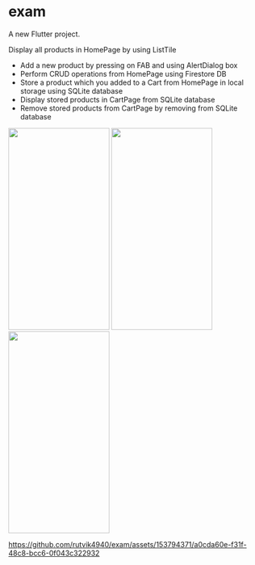 
# exam

A new Flutter project.

Display all products in HomePage by using ListTile
- Add a new product by pressing on FAB and using AlertDialog box
- Perform CRUD operations from HomePage using Firestore DB
- Store a product which you added to a Cart from HomePage in local storage using SQLite database
- Display stored products in CartPage from SQLite database
- Remove stored products from CartPage by removing from SQLite database
  
<p>
  <img src="https://github.com/rutvik4940/exam/assets/153794371/4284c210-b86b-4ae0-ba29-cec308036fb2"
  height="400px" width ="200px"/>
  <img src="https://github.com/rutvik4940/exam/assets/153794371/a4288d67-e9b8-439c-aaef-0a52e3eb6043"
  height="400px" width ="200px"/>
  <img src="https://github.com/rutvik4940/exam/assets/153794371/44a7e864-de43-4b61-b9a4-6d82adfa808b"
  height="400px" width ="200px"/>
 


https://github.com/rutvik4940/exam/assets/153794371/a0cda60e-f31f-48c8-bcc6-0f043c322932



  
</p>
